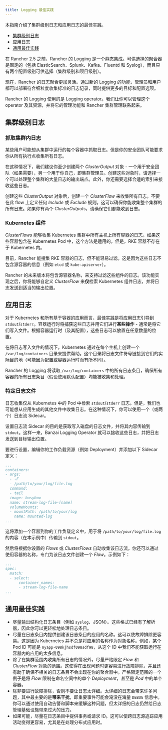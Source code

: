 ```yaml
---
title: Logging 最佳实践
---
```


本指南介绍了集群级别日志和应用日志的最佳实践。

- [集群级别日志](#集群级别日志)
- [应用日志](#应用日志)
- [通用最佳实践](#通用最佳实践)

在 Rancher 2.5 之前，Rancher 的 Logging 是一个静态集成。可供选择的聚合器是固定的（包括 ElasticSearch、Splunk、Kafka、Fluentd 和 Syslog），而且只有两个配置级别可供选择（集群级别和项目级别）。

现在，Rancher 的日志聚合更加灵活。通过新的 Logging 的功能，管理员和用户都可以部署符合细粒度收集标准的日志记录，同时提供更多的目标和配置选项。

Rancher 的 Logging 使用的是 Logging operator。我们让你可以管理这个 operator 及其资源，并将它的管理功能和 Rancher 集群管理联系起来。

## 集群级别日志

### 抓取集群内日志

某些用户可能想从集群中运行的每个容器中抓取日志。但是你的安全团队可能要求你从所有执行点收集所有日志。

在这种情况下，我们建议你至少创建两个 _ClusterOutput_ 对象 - 一个用于安全团队（如果需要），另一个用于你自己，即集群管理员。创建这些对象时，请选择一个可以处理整个集群的大量日志的输出端点。此外，你还需要选择合适的索引来接收这些日志。

创建这些 _ClusterOutput_ 对象后，创建一个 _ClusterFlow_ 来收集所有日志。不要在此 flow 上定义任何 _Include_ 或 _Exclude_ 规则。这可以确保你能收集整个集群的所有日志。如果你有两个 _ClusterOutputs_，请确保它们都能收到日志。

### Kubernetes 组件

_ClusterFlows_ 能够收集 Kubernetes 集群中所有主机上所有容器的日志。如果这些容器包含在 Kubernetes Pod 中，这个方法是适用的。但是，RKE 容器不存在于 Kubernetes 内。

目前，Rancher 能搜集 RKE 容器的日志，但不能轻易过滤。这是因为这些日志不包含源容器的信息（例如 `etcd` 或 `kube-apiserver`）。

Rancher 的未来版本将包含源容器名称，来支持过滤这些组件的日志。该功能实现之后，你将能够自定义 _ClusterFlow_ 来**仅**检索 Kubernetes 组件日志，并将日志发送到适当的输出位置。

## 应用日志

对于 Kubernetes 和所有基于容器的应用而言，最佳实践是将应用日志引导到 `stdout`/`stderr`。容器运行时将捕获这些日志并用它们进行**某些操作** - 通常是将它们写入文件。根据容器运行时（及其配置），这些日志可以放置在任意数量的位置。

在将日志写入文件的情况下，Kubernetes 通过在每个主机上创建一个 `/var/log/containers` 目录来提供帮助。这个目录将日志文件符号链接到它们的实际目的地（可能因为配置或容器运行时而有所不同）。

Rancher 的 Logging 将读取 `/var/log/containers` 中的所有日志条目，确保所有容器的所有日志条目（假设使用默认配置）均能被收集和处理。

### 特定日志文件

日志收集仅从 Kubernetes 中的 Pod 中检索 `stdout`/`stderr` 日志。但是，我们也可能想从应用生成的其他文件中收集日志。在这种情况下，你可以使用一个（或两个）日志流 Sidecar。

设置日志流 Sidecar 的目的是获取写入磁盘的日志文件，并将其内容传输到 `stdout`。这样一来，Banzai Logging Operator 就可以接收这些日志，并把日志发送到目标输出位置。

要进行设置，编辑你的工作负载资源（例如 Deployment）并添加以下 Sidecar 定义：

```yaml
...
containers:
- args:
  - -F
  - /path/to/your/log/file.log
  command:
  - tail
  image: busybox
  name: stream-log-file-[name]
  volumeMounts:
  - mountPath: /path/to/your/log
    name: mounted-log
...
```

这将添加一个容器到你的工作负载定义中，用于将 `/path/to/your/log/file.log` 的内容（在本示例中）传输到 `stdout`。

然后将根据你设置的 _Flows_ 或 _ClusterFlows_ 自动收集该日志流。你还可以通过使用容器的名称，专门为该日志文件创建一个 _Flow_。示例如下：

```yaml
...
spec:
  match:
  - select:
      container_names:
      - stream-log-file-name
...
```


## 通用最佳实践

- 尽量输出结构化日志条目（例如 `syslog`、JSON）。这些格式已经有了解析器，因此你可以更轻松地处理日志条目。
- 尽量在日志条目内提供创建该日志条目的应用的名称。这可以使故障排除更容易。这是因为 Kubernetes 并不总是将应用的名称作为对象名称。例如，某个 Pod ID 可能是 `myapp-098kjhsdf098sdf98`，从这个 ID 中我们不能获取运行在容器内的应用的太多信息。
- 除了在集群范围内收集所有日志的情况外，尽量严格限定 _Flow_ 和 _ClusterFlow_ 对象的范围。这使得在出现问题时更容易进行故障排除，并且还有助于确保不相关的日志条目不会出现在你的聚合器中。严格限定范围的一个例子是将 _Flow_ 限制在命名空间中的单个 _Deployment_，甚至是 _Pod_ 中的单个容器。
- 除非要进行故障排除，否则不要让日志太详细。太详细的日志会带来许多问题，其中最主要的是**带来干扰**，即重要事件可能会淹没在海量 `DEBUG` 信息中。你可以通过使用自动告警和脚本来缓解这种问题，但太详细的日志仍然给日志管理基础设施带来过大的压力。
- 如果可能，尽量在日志条目中提供事务或请求 ID。这可以使跨日志源追踪应用活动变得更容易，尤其是在处理分布式应用时。
